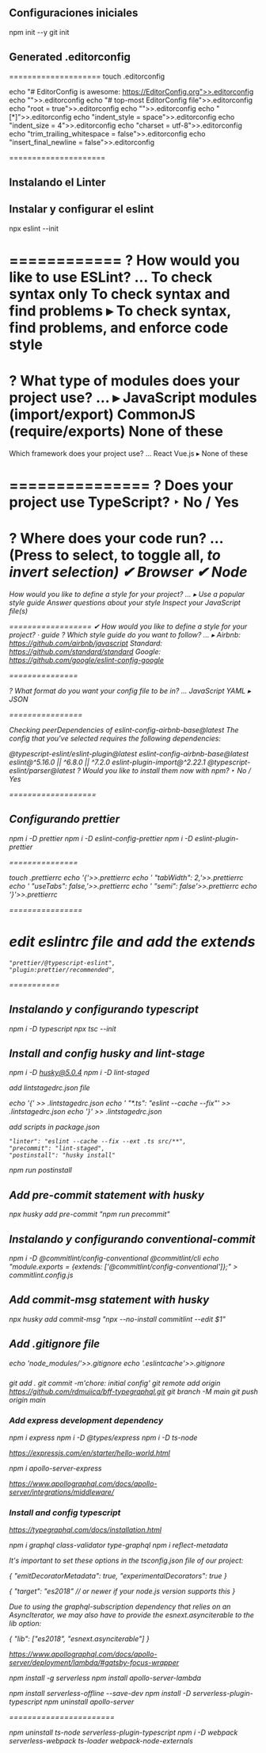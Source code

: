 ## Configuraciones iniciales

npm init --y
git init

## Generated .editorconfig

====================
touch .editorconfig

echo "# EditorConfig is awesome: https://EditorConfig.org">>.editorconfig
echo "">>.editorconfig
echo "# top-most EditorConfig file">>.editorconfig
echo "root = true">>.editorconfig
echo "">>.editorconfig
echo "[*]">>.editorconfig
echo "indent_style = space">>.editorconfig
echo "indent_size = 4">>.editorconfig
echo "charset = utf-8">>.editorconfig
echo "trim_trailing_whitespace = false">>.editorconfig
echo "insert_final_newline = false">>.editorconfig

=====================

## Instalando el Linter

## Instalar y configurar el eslint

npx eslint --init

============
? How would you like to use ESLint? …
To check syntax only
To check syntax and find problems
▸ To check syntax, find problems, and enforce code style
================

? What type of modules does your project use? …
▸ JavaScript modules (import/export)
CommonJS (require/exports)
None of these
===============

Which framework does your project use? …
React
Vue.js
▸ None of these

===============
? Does your project use TypeScript? ‣ No / Yes
===============
? Where does your code run? … (Press <space> to select, <a> to toggle all, <i> to invert selection)
✔ Browser
✔ Node
=================

How would you like to define a style for your project? …
▸ Use a popular style guide
Answer questions about your style
Inspect your JavaScript file(s)

==================
✔ How would you like to define a style for your project? · guide
? Which style guide do you want to follow? …
▸ Airbnb: https://github.com/airbnb/javascript
Standard: https://github.com/standard/standard
Google: https://github.com/google/eslint-config-google

===============

? What format do you want your config file to be in? …
JavaScript
YAML
▸ JSON

================

Checking peerDependencies of eslint-config-airbnb-base@latest
The config that you've selected requires the following dependencies:

@typescript-eslint/eslint-plugin@latest eslint-config-airbnb-base@latest eslint@^5.16.0 || ^6.8.0 || ^7.2.0 eslint-plugin-import@^2.22.1 @typescript-eslint/parser@latest
? Would you like to install them now with npm? ‣ No / Yes

===================

## Configurando prettier

npm i -D prettier
npm i -D eslint-config-prettier
npm i -D eslint-plugin-prettier

===============

touch .prettierrc
echo '{'>>.prettierrc
echo ' "tabWidth": 2,'>>.prettierrc
echo ' "useTabs": false,'>>.prettierrc
echo ' "semi": false'>>.prettierrc
echo '}'>>.prettierrc

================

# edit eslintrc file and add the extends

    "prettier/@typescript-eslint",
    "plugin:prettier/recommended",

===========

## Instalando y configurando typescript

npm i -D typescript
npx tsc --init

## Install and config husky and lint-stage

npm i -D husky@5.0.4
npm i -D lint-staged

add lintstagedrc.json file

echo '{' >> .lintstagedrc.json
echo ' "\*.ts": "eslint --cache --fix"' >> .lintstagedrc.json
echo '}' >> .lintstagedrc.json

add scripts in package.json

    "linter": "eslint --cache --fix --ext .ts src/**",
    "precommit": "lint-staged",
    "postinstall": "husky install"

npm run postinstall

## Add pre-commit statement with husky

npx husky add pre-commit "npm run precommit"

## Instalando y configurando conventional-commit

npm i -D @commitlint/config-conventional @commitlint/cli
echo "module.exports = {extends: ['@commitlint/config-conventional']};" > commitlint.config.js

## Add commit-msg statement with husky

npx husky add commit-msg "npx --no-install commitlint --edit $1"

## Add .gitignore file

echo 'node_modules/'>>.gitignore
echo '.eslintcache'>>.gitignore

###

git add .
git commit -m'chore: initial config'
git remote add origin https://github.com/rdmujica/bff-typegraphql.git
git branch -M main
git push origin main

### Add express development dependency

npm i express
npm i -D @types/express
npm i -D ts-node

https://expressjs.com/en/starter/hello-world.html

npm i apollo-server-express

https://www.apollographql.com/docs/apollo-server/integrations/middleware/

### Install and config typescript

https://typegraphql.com/docs/installation.html

npm i graphql class-validator type-graphql
npm i reflect-metadata

It's important to set these options in the tsconfig.json file of our project:

{
"emitDecoratorMetadata": true,
"experimentalDecorators": true
}

{
"target": "es2018" // or newer if your node.js version supports this
}

Due to using the graphql-subscription dependency that relies on an AsyncIterator, we may also have to provide the esnext.asynciterable to the lib option:

{
"lib": ["es2018", "esnext.asynciterable"]
}

https://www.apollographql.com/docs/apollo-server/deployment/lambda/#gatsby-focus-wrapper

npm install -g serverless
npm install apollo-server-lambda

npm install serverless-offline --save-dev
npm install -D serverless-plugin-typescript
 npm uninstall apollo-server


=======================


npm uninstall ts-node serverless-plugin-typescript
npm i -D webpack serverless-webpack ts-loader webpack-node-externals
